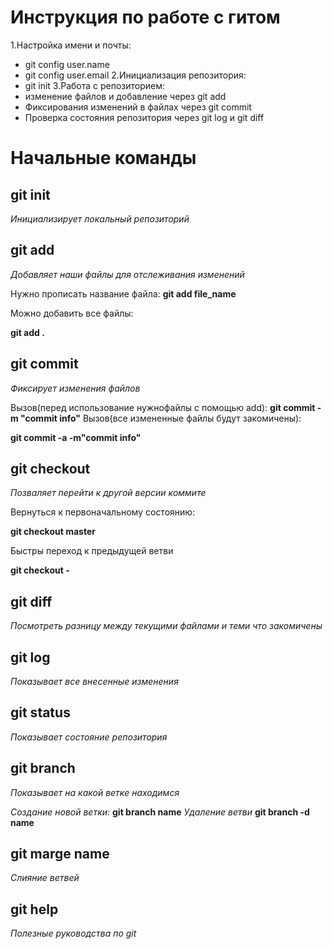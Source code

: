 # Инструкция по работе с гитом

1.Настройка имени и почты:
* git config user.name
* git config user.email
2.Инициализация репозитория:
* git init
3.Работа с репозиторием:
* изменение файлов и добавление через git add
* Фиксирования изменений в файлах через git commit
* Проверка состояния репозитория  через git log и git diff

# Начальные команды

 ## git init
 *Инициализирует  локальный репозиторий*
## git add 
*Добавляет наши файлы для отслеживания изменений*

Нужно прописать название файла:
**git add file_name**

Можно добавить все файлы:

**git add .**

## git commit 

*Фиксирует изменения файлов*

Вызов(перед использование нужнофайлы с помощью add):
**git commit -m "commit info"**
 Вызов(все измененные файлы будут закомичены):

 
 **git commit -a -m"commit info"**
 ## git checkout

*Позваляет перейти к другой версии коммите*

Вернуться к первоначальному состоянию:

**git checkout master**

Быстры переход к предыдущей ветви

**git checkout -**

## git diff

*Посмотреть разницу между текущими файлами и теми что закомичены*

## git log
*Показывает все внесенные изменения*
## git status 
*Показывает состояние репозитория*
## git branch
*Показывает на какой ветке находимся*
 
 *Создание новой ветки:*
 **git branch name**
 *Удаление ветви*
 **git branch -d name**

## git marge name
*Слияние ветвей*

## git help 
*Полезные руководства по git*






